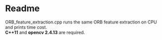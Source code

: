 # Readme
ORB_feature_extraction.cpp runs the same ORB feature extraction on CPU and prints time cost.  
**C++11** and **opencv 2.4.13** are required.  